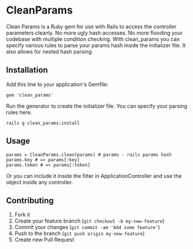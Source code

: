 # CleanParams

Clean Params is a Ruby gem for use with Rails to access the controller parameters cleanly.
No more ugly hash accesses. No more flooding your codebase with multiple condition checking.
With clean_params you can specify various rules to parse your params hash inside the initializer file.
It also allows for nested hash parsing.

## Installation

Add this line to your application's Gemfile:

    gem 'clean_params'

Run the generator to create the initializer file. You can specify your parsing rules here.

    rails g clean_params:install

## Usage

	params = CleanParams.clean(params) # params - rails params hash
	params.key # => params[:key]
	params.token # => params[:token]
	
Or you can include it inside the filter in ApplicationController and use the object inside any controller.

## Contributing

1. Fork it
2. Create your feature branch (`git checkout -b my-new-feature`)
3. Commit your changes (`git commit -am 'Add some feature'`)
4. Push to the branch (`git push origin my-new-feature`)
5. Create new Pull Request
